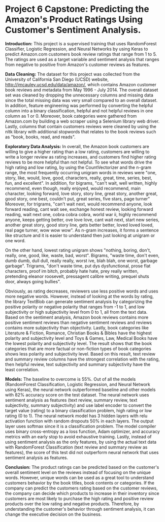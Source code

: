 # Project 6 Capstone: Predicting the Amazon's Product Ratings Using Customer's Sentiment Analysis.

**Introduction:** 
This project is a supervised training that uses RandomForest Classifier, Logistic Regression, and Neural Networks by using Keras to predict Amazon.com customers book review ratings that range from 1 to 5. The ratings are used as a target variable and sentiment analysis that ranges from negative to positive from Amazon's customer reviews as features. 

**Data Cleaning:**
The dataset for this project was collected from the University of California San Diego (UCSD) website, http://jmcauley.ucsd.edu/data/amazon/, which contains Amazon customer book reviews and metadata from May 1996 - July 2014. The overall dataset set was cleaned by dropping the unnecessary columns and missing data since the total missing data was very small compared to an overall dataset. In addition, feature engineering was performed by converting the helpful column into a binary classification, helpful and not helpful reviews in one column as 1 or 0. Moreover, book categories were gathered from Amazon.com by building a web scraper using a Selenium library web driver. Lastly, columns that contain customers reviews were cleaned by using the nltk library with additional stopwords that relates to the book reviews such as "book, books, read, and reads".  

**Exploratory Data Analysis:**
In overall, the Amazon book customers are willing to give a higher rating than a low rating, customers are willing to write a longer review as rating increases, and customers find higher rating reviews to be more helpful than not helpful. 
To see what words drive the high rating and low rating, by using the CountVectorizer and the n-gram range, the most frequently occurring unigram words in reviews were "one, story, like, would, love, good, characters, really, great, time, series, best, fun, and excellent".  In addition, for bigrams, "can't wait, well written, highly recommend, even though, really enjoyed, would recommend, main character, looking forward, love story, story line, great story, another great, good story, one best, couldn't put, great series, five stars, page turner" Moreover, for trigrams, "can't wait next, would recommend anyone, look forward reading, cant wait see, exchange honest review,  looking forward reading, wait next one, cobra cobra cobra, world war ii, highly recommend anyone, keeps getting better, ove love love, cant wait next, start new series, another great story, good story line, gets better better, loved loved loved, real page turner, wow wow wow". As n-gram increases, it forms a sentence like structure and it is easier to understand then just looking at unigram or one word.

On the other hand, lowest rating unigram shows "nothing, boring, don't, really, one, good, like, waste, bad, worst". Bigrams, "waste time, don't even, dumb dumb, dull dull, really really, worst ive, blah blah, one worst, garbage garbage". Trigrams, "don't waste time, put dys dysfunctional, prose flat characters, proof im bitch, probably hate hate, prey really written, pretending eleanor roosevelt, pressagent calibre writing, prequel shuts door, always going bullies".

Obviously, as rating decreases, reviewers use less positive words and uses more negative words. However, instead of looking at the words by rating, the library TextBlob can generate sentiment analysis by categorizing the positive polarity or negative polarity that ranges from -1 to 1, and low subjectivity or high subjectivity level from 0 to 1, all from the text data. Based on the sentiment analysis, Amazon book reviews contains more positive sentiment reviews than negative sentiment reviews and reviews contains more subjectivity than objectivity.  Lastly,  book categories like Literature & Fiction, Romance, Christian Books & Bibles have the highest polarity and subjectivity level and Toys & Games, Law, Medical Books have the lowest polarity and subjectivity level. The result shows that the book categories that are more factual or non-fiction types of book categories shows less polarity and subjectivity level. Based on this result, text review and summary review columns have the strongest correlation with the rating, then helpful review, text subjectivity and summary subjectivity have the least correlation.

**Models:**
The baseline to overcome is 55%. Out of all the models (RandomForest Classification, Logistic Regression, and Neural Network using Keras), the neural network outperformed baseline and other models with 82% accuracy score on the test dataset. The neural network uses sentiment analysis as features (text review, summary review, text subjectivity, summary subjectivity) and use label encoder to convert the target value (rating) to a binary classification problem, high rating or low rating (0 to 1). The neural network model has 3 hidden layers with relu activation function with random dropouts 50% in each layers. The output layer uses softmax since it is a classification problem. The model compiler uses binary cross-entropy as a loss function, Adam optimizer, and accuracy metrics with an early stop to avoid exhaustive training. Lastly, instead of using sentiment analysis as the only features, by using the actual text data with RandomForest Classification (text review and summary review as features), the score of this test did not outperform neural network that uses sentiment analysis as features.

**Conclusion:**
The product ratings can be predicted based on the customer's overall sentiment level on the reviews instead of focusing on the unique words. However, unique words can be used as a great tool to understand customers behavior by the book titles, book contents or categories. If the company can predict the customers rating based on the customer reviews, the company can decide which products to increase in their inventory since customers are most likely to purchase the high rating and positive review products over the low rating and negative products. Therefore, by understanding the customer's behavior through sentiment analysis, it can change the executive decision on the business. 
